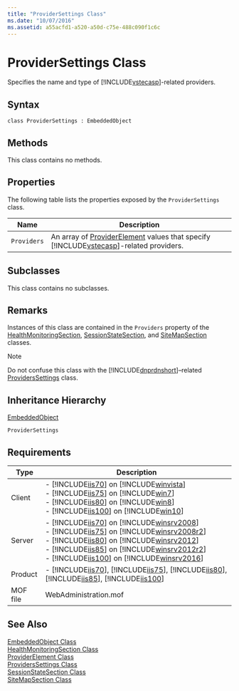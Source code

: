 ```yaml
---
title: "ProviderSettings Class"
ms.date: "10/07/2016"
ms.assetid: a55acfd1-a520-a50d-c75e-488c090f1c6c
---
```

# ProviderSettings Class

Specifies the name and type of [!INCLUDE[vstecasp](../wmi-provider/includes/vstecasp-md.md)]-related providers.  
  
## Syntax  
  
```vbs  
class ProviderSettings : EmbeddedObject  
```  
  
## Methods  

 This class contains no methods.  
  
## Properties  

 The following table lists the properties exposed by the `ProviderSettings` class.  
  
|Name|Description|  
|----------|-----------------|  
|`Providers`|An array of [ProviderElement](../wmi-provider/providerelement-class.md) values that specify [!INCLUDE[vstecasp](../wmi-provider/includes/vstecasp-md.md)]-related providers.|  
  
## Subclasses  

 This class contains no subclasses.  
  
## Remarks  

 Instances of this class are contained in the `Providers` property of the [HealthMonitoringSection](../wmi-provider/healthmonitoringsection-class.md), [SessionStateSection](../wmi-provider/sessionstatesection-class.md), and [SiteMapSection](../wmi-provider/sitemapsection-class.md) classes.  
  
> [!NOTE]
>  Do not confuse this class with the [!INCLUDE[dnprdnshort](../wmi-provider/includes/dnprdnshort-md.md)]–related [ProvidersSettings](../wmi-provider/providerssettings-class.md) class.  
  
## Inheritance Hierarchy  

 [EmbeddedObject](../wmi-provider/embeddedobject-class.md)  
  
 `ProviderSettings`  
  
## Requirements  
  
|Type|Description|  
|----------|-----------------|  
|Client|-   [!INCLUDE[iis70](../wmi-provider/includes/iis70-md.md)] on [!INCLUDE[winvista](../wmi-provider/includes/winvista-md.md)]<br />-   [!INCLUDE[iis75](../wmi-provider/includes/iis75-md.md)] on [!INCLUDE[win7](../wmi-provider/includes/win7-md.md)]<br />-   [!INCLUDE[iis80](../wmi-provider/includes/iis80-md.md)] on [!INCLUDE[win8](../wmi-provider/includes/win8-md.md)]<br />-   [!INCLUDE[iis100](../wmi-provider/includes/iis100-md.md)] on [!INCLUDE[win10](../wmi-provider/includes/win10-md.md)]|  
|Server|-   [!INCLUDE[iis70](../wmi-provider/includes/iis70-md.md)] on [!INCLUDE[winsrv2008](../wmi-provider/includes/winsrv2008-md.md)]<br />-   [!INCLUDE[iis75](../wmi-provider/includes/iis75-md.md)] on [!INCLUDE[winsrv2008r2](../wmi-provider/includes/winsrv2008r2-md.md)]<br />-   [!INCLUDE[iis80](../wmi-provider/includes/iis80-md.md)] on [!INCLUDE[winsrv2012](../wmi-provider/includes/winsrv2012-md.md)]<br />-   [!INCLUDE[iis85](../wmi-provider/includes/iis85-md.md)] on [!INCLUDE[winsrv2012r2](../wmi-provider/includes/winsrv2012r2-md.md)]<br />-   [!INCLUDE[iis100](../wmi-provider/includes/iis100-md.md)] on [!INCLUDE[winsrv2016](../wmi-provider/includes/winsrv2016-md.md)]|  
|Product|-   [!INCLUDE[iis70](../wmi-provider/includes/iis70-md.md)], [!INCLUDE[iis75](../wmi-provider/includes/iis75-md.md)], [!INCLUDE[iis80](../wmi-provider/includes/iis80-md.md)], [!INCLUDE[iis85](../wmi-provider/includes/iis85-md.md)], [!INCLUDE[iis100](../wmi-provider/includes/iis100-md.md)]|  
|MOF file|WebAdministration.mof|  
  
## See Also  

 [EmbeddedObject Class](../wmi-provider/embeddedobject-class.md)   
 [HealthMonitoringSection Class](../wmi-provider/healthmonitoringsection-class.md)   
 [ProviderElement Class](../wmi-provider/providerelement-class.md)   
 [ProvidersSettings Class](../wmi-provider/providerssettings-class.md)   
 [SessionStateSection Class](../wmi-provider/sessionstatesection-class.md)   
 [SiteMapSection Class](../wmi-provider/sitemapsection-class.md)
